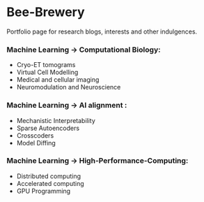 # Bee-Brewery


Portfolio page for research blogs, interests and other indulgences.  

### Machine Learning -> Computational Biology:  
- Cryo-ET tomograms
- Virtual Cell Modelling
- Medical and cellular imaging
- Neuromodulation and Neuroscience  

### Machine Learning -> AI alignment : 
- Mechanistic Interpretability
- Sparse Autoencoders
- Crosscoders
- Model Diffing  

### Machine Learning -> High-Performance-Computing:
- Distributed computing
- Accelerated computing 
- GPU Programming  
